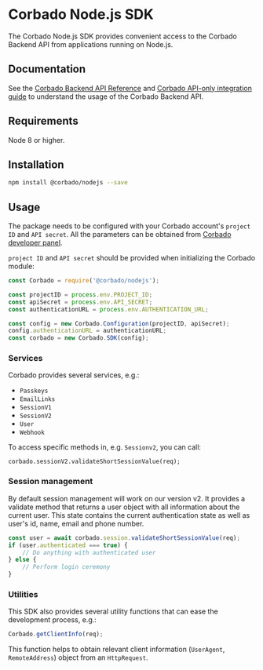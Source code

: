 # Corbado Node.js SDK

The Corbado Node.js SDK provides convenient access to the Corbado Backend API from applications running on Node.js.

## Documentation

See the [Corbado Backend API Reference](https://api.corbado.com/docs/api/)
and [Corbado API-only integration guide](https://docs.corbado.com/integrations/api-only) to understand the usage of
the Corbado Backend API.

## Requirements

Node 8 or higher.

## Installation

```sh
npm install @corbado/nodejs --save
```

## Usage

The package needs to be configured with your Corbado account's ```project ID``` and ```API secret```. All the parameters
can be obtained from [Corbado developer panel](https://app.corbado.com).

```project ID``` and ```API secret``` should be provided when initializing the Corbado module:

```JavaScript
const Corbado = require('@corbado/nodejs');

const projectID = process.env.PROJECT_ID;
const apiSecret = process.env.API_SECRET;
const authenticationURL = process.env.AUTHENTICATION_URL;

const config = new Corbado.Configuration(projectID, apiSecret);
config.authenticationURL = authenticationURL;
const corbado = new Corbado.SDK(config);

```

### Services

Corbado provides several services, e.g.:

- `Passkeys`
- `EmailLinks`
- `SessionV1`
- `SessionV2`
- `User`
- `Webhook`

To access specific methods in, e.g. `Sessionv2`, you can call:

```
corbado.sessionV2.validateShortSessionValue(req);
```

### Session management

By default session management will work on our version v2. It provides a validate method that returns a user object with
all information about the current user. This state contains the current authentication state as well as user's id, name,
email and phone number.

```JavaScript
const user = await corbado.session.validateShortSessionValue(req);
if (user.authenticated === true) {
    // Do anything with authenticated user
} else {
    // Perform login ceremony
}
```

### Utilities

This SDK also provides several utility functions that can ease the development process, e.g.:

```JavaScript
Corbado.getClientInfo(req);
```

This function helps to obtain relevant client information (```UserAgent```, ```RemoteAddress```) object from
an ```HttpRequest```.
